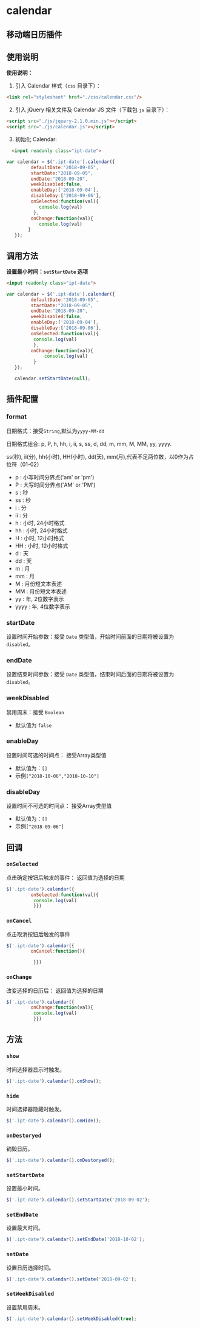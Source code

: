 # calendar
移动端日历插件
---

## 使用说明


**使用说明：**


1. 引入 Calendar 样式（`css` 目录下）：

  ```html
  <link rel="stylesheet" href="./css/calendar.css"/>
  ```

2. 引入 jQuery 相关文件及 Calendar JS 文件（下载包 `js` 目录下）：

  ```html
  <script src="./js/jquery-2.1.0.min.js"></script>
  <script src="./js/calendar.js"></script>
  ```

3. 初始化 Calendar:

  ```html
    <input readonly class="ipt-date">
  ```
  ```javascript
  var calendar = $('.ipt-date').calendar({
           defaultDate:"2018-09-05",
           startDate:"2018-09-05",
           endDate:"2018-09-20",
           weekDisabled:false,
           enableDay:['2018-09-04'],
           disableDay:['2018-09-06'],
           onSelected:function(val){
     	      console.log(val)
            },
           onChange:function(val){
  		      console.log(val)
  	      }
     });
  ```

## 调用方法

**设置最小时间：`setStartDate` 选项**

```html
<input readonly class="ipt-date">
```
```javascript
var calendar = $('.ipt-date').calendar({
         defaultDate:"2018-09-05",
         startDate:"2018-09-05",
         endDate:"2018-09-20",
         weekDisabled:false,
         enableDay:['2018-09-04'],
         disableDay:['2018-09-06'],
         onSelected:function(val){
   	      console.log(val)
          },
         onChange:function(val){
		      console.log(val)
	      }
   });

   calendar.setStartDate(null);
```


## 插件配置


### format

日期格式：接受`String`,默认为`yyyy-MM-dd`

日期格式组合: p, P, h, hh, i, ii, s, ss, d, dd, m, mm, M, MM, yy, yyyy.

ss(秒), ii(分), hh(小时), HH(小时), dd(天), mm(月),代表不足两位数，以0作为占位符（01-02）

* p : 小写时间分界点('am' or 'pm')
* P : 大写时间分界点('AM' or 'PM')
* s : 秒
* ss : 秒
* i : 分
* ii : 分
* h : 小时, 24小时格式
* hh : 小时, 24小时格式
* H : 小时, 12小时格式
* HH : 小时, 12小时格式
* d : 天
* dd : 天
* m : 月
* mm : 月
* M : 月份短文本表述
* MM : 月份短文本表述
* yy : 年, 2位数字表示
* yyyy : 年, 4位数字表示


### startDate

设置时间开始参数：接受 `Date` 类型值，开始时间前面的日期将被设置为 `disabled`。

### endDate

设置结束时间参数：接受 `Date` 类型值，结束时间后面的日期将被设置为 `disabled`。

### weekDisabled

禁用周末：接受 `Boolean`

- 默认值为 `false`

### enableDay

设置时间可选的时间点： 接受Array类型值
- 默认值为：`[]`
- 示例`["2018-10-06","2018-10-10"]`

### disableDay

设置时间不可选的时间点： 接受Array类型值
- 默认值为：`[]`
- 示例`["2018-09-06"]`

## 回调

### `onSelected`
点击确定按钮后触发的事件： 返回值为选择的日期

```javascript
$('.ipt-date').calendar({
         onSelected:function(val){
   	      console.log(val)
          }})
```

### `onCancel`
点击取消按钮后触发的事件

```javascript
$('.ipt-date').calendar({
         onCancel:function(){

          }})
```

### `onChange`
改变选择的日历后： 返回值为选择的日期

```javascript
$('.ipt-date').calendar({
         onChange:function(val){
   	      console.log(val)
          }})
```

## 方法

### `show`

时间选择器显示时触发。

```javascript
$('.ipt-date').calendar().onShow();
```

### `hide`

时间选择器隐藏时触发。

```javascript
$('.ipt-date').calendar().onHide();
```

### `onDestoryed`

销毁日历。

```javascript
$('.ipt-date').calendar().onDestoryed();
```

### `setStartDate`

设置最小时间。

```javascript
$('.ipt-date').calendar().setStartDate('2018-09-02');
```

### `setEndDate`

设置最大时间。

```javascript
$('.ipt-date').calendar().setEndDate('2018-10-02');
```


### `setDate`

设置日历选择时间。

```javascript
$('.ipt-date').calendar().setDate('2018-09-02');
```


### `setWeekDisabled`

设置禁用周末。

```javascript
$('.ipt-date').calendar().setWeekDisabled(true);
```

